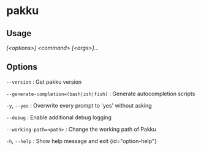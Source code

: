 # pakku

## Usage

<snippet id="snippet-cmd">
    <var name="cmd">[&lt;options&gt;] &lt;command&gt; [&lt;args&gt;]...</var>
    <include from="_template_cmd.md" element-id="template-cmd"/>
</snippet>

## Options

<snippet id="snippet-options-all">

<snippet id="snippet-options">

`--version`
: Get pakku version

`--generate-completion=(bash|zsh|fish)`
: Generate autocompletion scripts

`-y`, `--yes`
: Overwrite every prompt to 'yes' without asking

`--debug`
: Enable additional debug logging

`--working-path=<path>`
: Change the working path of Pakku

</snippet>

`-h`, `--help`
: Show help message and exit
{id="option-help"}

</snippet>
